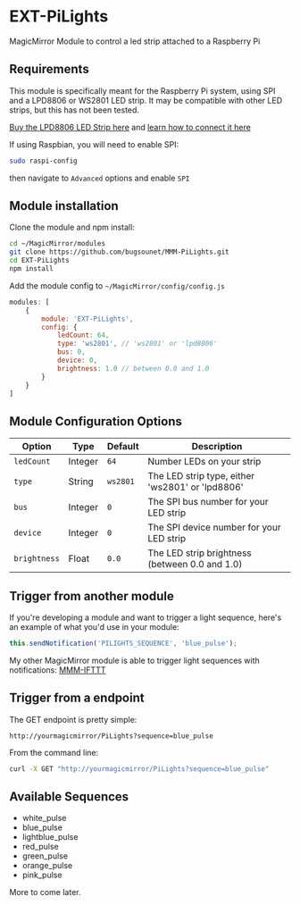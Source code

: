 # EXT-PiLights
MagicMirror Module to control a led strip attached to a Raspberry Pi


## Requirements

This module is specifically meant for the Raspberry Pi system, using SPI and a LPD8806 or WS2801
LED strip. It may be compatible with other LED strips, but this has not been tested.

[Buy the LPD8806 LED Strip here](https://www.adafruit.com/products/306) and [learn how to connect it here](https://learn.adafruit.com/light-painting-with-raspberry-pi/hardware)

If using Raspbian, you will need to enable SPI:

```bash
sudo raspi-config
```

then navigate to `Advanced` options and enable `SPI`


## Module installation

Clone the module and npm install:

```bash
cd ~/MagicMirror/modules
git clone https://github.com/bugsounet/MMM-PiLights.git
cd EXT-PiLights
npm install
```

Add the module config to `~/MagicMirror/config/config.js`

```javascript
modules: [
    {
        module: 'EXT-PiLights',
        config: {
            ledCount: 64,
            type: 'ws2801', // 'ws2801' or 'lpd8806'
            bus: 0, 
            device: 0,
            brightness: 1.0 // between 0.0 and 1.0
        }
    }
]
```


## Module Configuration Options

<table width="100%">
    <thead>
        <tr>
            <th>Option</th>
            <th>Type</th>
            <th>Default</th>
            <th width="100%">Description</th>
        </tr>
    <thead>
    <tbody>
        <tr>
            <td><code>ledCount</code></td>
            <td>Integer</td>
            <td><code>64</code></td>
            <td>Number LEDs on your strip</td>
        </tr>
        <tr>
            <td><code>type</code></td>
            <td>String</td>
            <td><code>ws2801</code></td>
            <td>The LED strip type, either 'ws2801' or 'lpd8806'</td>
        </tr>
        <tr>
            <td><code>bus</code></td>
            <td>Integer</td>
            <td><code>0</code></td>
            <td>The SPI bus number for your LED strip</td>
        </tr>
        <tr>
            <td><code>device</code></td>
            <td>Integer</td>
            <td><code>0</code></td>
            <td>The SPI device number for your LED strip</td>
        </tr>
        <tr>
            <td><code>brightness</code></td>
            <td>Float</td>
            <td><code>0.0</code></td>
            <td>The LED strip brightness (between 0.0 and 1.0)</td>
        </tr>
    </tbody>
</table>


## Trigger from another module

If you're developing a module and want to trigger a light sequence, here's an example of
what you'd use in your module:

```javascript
this.sendNotification('PILIGHTS_SEQUENCE', 'blue_pulse');
```

My other MagicMirror module is able to trigger light sequences with notifications:
[MMM-IFTTT](https://github.com/jc21/MMM-IFTTT)

## Trigger from a endpoint

The GET endpoint is pretty simple:

`http://yourmagicmirror/PiLights?sequence=blue_pulse`

From the command line:

```bash
curl -X GET "http://yourmagicmirror/PiLights?sequence=blue_pulse"
```

## Available Sequences

- white_pulse
- blue_pulse
- lightblue_pulse
- red_pulse
- green_pulse
- orange_pulse
- pink_pulse

More to come later.
